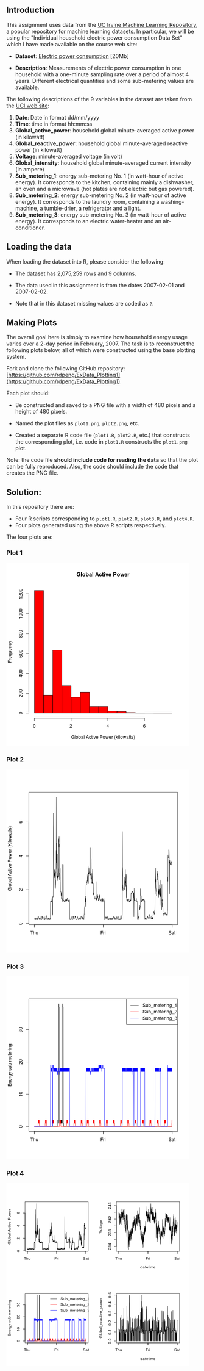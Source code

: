 ## Introduction

This assignment uses data from
the <a href="http://archive.ics.uci.edu/ml/">UC Irvine Machine
Learning Repository</a>, a popular repository for machine learning
datasets. In particular, we will be using the "Individual household
electric power consumption Data Set" which I have made available on
the course web site:


* <b>Dataset</b>: <a href="https://d396qusza40orc.cloudfront.net/exdata%2Fdata%2Fhousehold_power_consumption.zip">Electric power consumption</a> [20Mb]

* <b>Description</b>: Measurements of electric power consumption in
one household with a one-minute sampling rate over a period of almost
4 years. Different electrical quantities and some sub-metering values
are available.


The following descriptions of the 9 variables in the dataset are taken
from
the <a href="https://archive.ics.uci.edu/ml/datasets/Individual+household+electric+power+consumption">UCI
web site</a>:

<ol>
<li><b>Date</b>: Date in format dd/mm/yyyy </li>
<li><b>Time</b>: time in format hh:mm:ss </li>
<li><b>Global_active_power</b>: household global minute-averaged active power (in kilowatt) </li>
<li><b>Global_reactive_power</b>: household global minute-averaged reactive power (in kilowatt) </li>
<li><b>Voltage</b>: minute-averaged voltage (in volt) </li>
<li><b>Global_intensity</b>: household global minute-averaged current intensity (in ampere) </li>
<li><b>Sub_metering_1</b>: energy sub-metering No. 1 (in watt-hour of active energy). It corresponds to the kitchen, containing mainly a dishwasher, an oven and a microwave (hot plates are not electric but gas powered). </li>
<li><b>Sub_metering_2</b>: energy sub-metering No. 2 (in watt-hour of active energy). It corresponds to the laundry room, containing a washing-machine, a tumble-drier, a refrigerator and a light. </li>
<li><b>Sub_metering_3</b>: energy sub-metering No. 3 (in watt-hour of active energy). It corresponds to an electric water-heater and an air-conditioner.</li>
</ol>

## Loading the data

When loading the dataset into R, please consider the following:

* The dataset has 2,075,259 rows and 9 columns. 

* The data used in this assignment is from the dates 2007-02-01 and
2007-02-02. 

* Note that in this dataset missing values are coded as `?`.


## Making Plots

The overall goal here is simply to examine how household energy usage
varies over a 2-day period in February, 2007. The task is to
reconstruct the following plots below, all of which were constructed
using the base plotting system.

Fork and clone the following GitHub repository:
[https://github.com/rdpeng/ExData_Plotting1](https://github.com/rdpeng/ExData_Plotting1)


Each plot should:

* Be constructed and saved to a PNG file with a width of 480
pixels and a height of 480 pixels.

* Named the plot files as `plot1.png`, `plot2.png`, etc.

* Created a separate R code file (`plot1.R`, `plot2.R`, etc.) that
constructs the corresponding plot, i.e. code in `plot1.R` constructs
the `plot1.png` plot. 

Note: the code file **should include code for reading
the data** so that the plot can be fully reproduced. Also, the code should include the code that creates the PNG file.

## Solution:

In this repository there are:

* Four R scripts corresponding to `plot1.R`, `plot2.R`, `plot3.R`, and `plot4.R`.
* Four plots generated using the above R scripts respectively. 

The four plots are:

### Plot 1


![plot1](plot1.png) 


### Plot 2

![plot2](plot2.png) 


### Plot 3

![plot3](plot3.png) 


### Plot 4

![plot4](plot4.png) 

